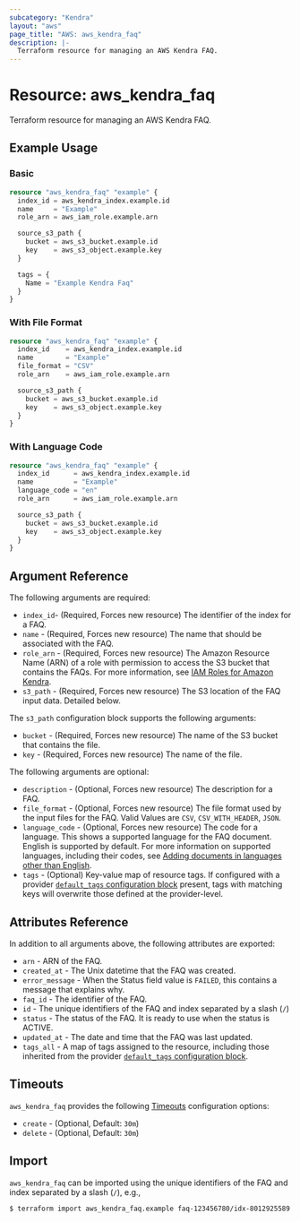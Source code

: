 ```yaml
---
subcategory: "Kendra"
layout: "aws"
page_title: "AWS: aws_kendra_faq"
description: |-
  Terraform resource for managing an AWS Kendra FAQ.
---
```


# Resource: aws_kendra_faq

Terraform resource for managing an AWS Kendra FAQ.

## Example Usage

### Basic

```terraform
resource "aws_kendra_faq" "example" {
  index_id = aws_kendra_index.example.id
  name     = "Example"
  role_arn = aws_iam_role.example.arn

  source_s3_path {
    bucket = aws_s3_bucket.example.id
    key    = aws_s3_object.example.key
  }

  tags = {
    Name = "Example Kendra Faq"
  }
}
```

### With File Format

```terraform
resource "aws_kendra_faq" "example" {
  index_id    = aws_kendra_index.example.id
  name        = "Example"
  file_format = "CSV"
  role_arn    = aws_iam_role.example.arn

  source_s3_path {
    bucket = aws_s3_bucket.example.id
    key    = aws_s3_object.example.key
  }
}
```

### With Language Code

```terraform
resource "aws_kendra_faq" "example" {
  index_id      = aws_kendra_index.example.id
  name          = "Example"
  language_code = "en"
  role_arn      = aws_iam_role.example.arn

  source_s3_path {
    bucket = aws_s3_bucket.example.id
    key    = aws_s3_object.example.key
  }
}
```

## Argument Reference

The following arguments are required:

* `index_id`- (Required, Forces new resource) The identifier of the index for a FAQ.
* `name` - (Required, Forces new resource) The name that should be associated with the FAQ.
* `role_arn` - (Required, Forces new resource) The Amazon Resource Name (ARN) of a role with permission to access the S3 bucket that contains the FAQs. For more information, see [IAM Roles for Amazon Kendra](https://docs.aws.amazon.com/kendra/latest/dg/iam-roles.html).
* `s3_path` - (Required, Forces new resource) The S3 location of the FAQ input data. Detailed below.

The `s3_path` configuration block supports the following arguments:

* `bucket` - (Required, Forces new resource) The name of the S3 bucket that contains the file.
* `key` - (Required, Forces new resource) The name of the file.

The following arguments are optional:

* `description` - (Optional, Forces new resource) The description for a FAQ.
* `file_format` - (Optional, Forces new resource) The file format used by the input files for the FAQ. Valid Values are `CSV`, `CSV_WITH_HEADER`, `JSON`.
* `language_code` - (Optional, Forces new resource) The code for a language. This shows a supported language for the FAQ document. English is supported by default. For more information on supported languages, including their codes, see [Adding documents in languages other than English](https://docs.aws.amazon.com/kendra/latest/dg/in-adding-languages.html).
* `tags` - (Optional) Key-value map of resource tags. If configured with a provider [`default_tags` configuration block](https://registry.terraform.io/providers/hashicorp/aws/latest/docs#default_tags-configuration-block) present, tags with matching keys will overwrite those defined at the provider-level.

## Attributes Reference

In addition to all arguments above, the following attributes are exported:

* `arn` - ARN of the FAQ.
* `created_at` - The Unix datetime that the FAQ was created.
* `error_message` - When the Status field value is `FAILED`, this contains a message that explains why.
* `faq_id` - The identifier of the FAQ.
* `id` - The unique identifiers of the FAQ and index separated by a slash (`/`)
* `status` - The status of the FAQ. It is ready to use when the status is ACTIVE.
* `updated_at` - The date and time that the FAQ was last updated.
* `tags_all` - A map of tags assigned to the resource, including those inherited from the provider [`default_tags` configuration block](https://registry.terraform.io/providers/hashicorp/aws/latest/docs#default_tags-configuration-block).

## Timeouts

`aws_kendra_faq` provides the following [Timeouts](https://www.terraform.io/docs/configuration/blocks/resources/syntax.html#operation-timeouts) configuration options:

* `create` - (Optional, Default: `30m`)
* `delete` - (Optional, Default: `30m`)

## Import

`aws_kendra_faq` can be imported using the unique identifiers of the FAQ and index separated by a slash (`/`), e.g.,

```
$ terraform import aws_kendra_faq.example faq-123456780/idx-8012925589
```
